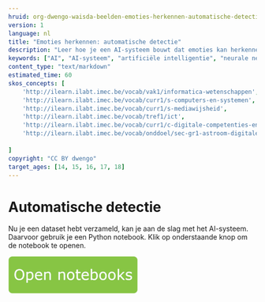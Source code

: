 ```yaml
---
hruid: org-dwengo-waisda-beelden-emoties-herkennen-automatische-detectie
version: 1
language: nl
title: "Emoties herkennen: automatische detectie"
description: "Leer hoe je een AI-systeem bouwt dat emoties kan herkennen."
keywords: ["AI", "AI-systeem", "artificiële intelligentie", "neurale netwerken", "classificatie", "beelden", "emoties"]
content_type: "text/markdown"
estimated_time: 60
skos_concepts: [
    'http://ilearn.ilabt.imec.be/vocab/vak1/informatica-wetenschappen', 
    'http://ilearn.ilabt.imec.be/vocab/curr1/s-computers-en-systemen',
    'http://ilearn.ilabt.imec.be/vocab/curr1/s-mediawijsheid',
    'http://ilearn.ilabt.imec.be/vocab/tref1/ict',
    'http://ilearn.ilabt.imec.be/vocab/curr1/c-digitale-competenties-en-mediawijsheid',
    'http://ilearn.ilabt.imec.be/vocab/onddoel/sec-gr1-astroom-digitale-competenties-en-mediawijsheid-4.5',

]
copyright: "CC BY dwengo"
target_ages: [14, 15, 16, 17, 18]
---
```


# Automatische detectie

Nu je een dataset hebt verzameld, kan je aan de slag met het AI-systeem. Daarvoor gebruik je een Python notebook. Klik op onderstaande knop om de notebook te openen.

[![](content/Knop.png "Button")](https://kiks.ilabt.imec.be/hub/tmplogin?id=waisda_beelden_emoties "Basic")